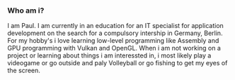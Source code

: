 ### Who am i?
I am Paul.
I am currently in an education for an IT specialist for application development on the search for a compulsory intership in Germany, Berlin.
For my hobby's i love learning low-level programming like Assembly and GPU programming with Vulkan and OpenGL.
When i am not working on a project or learning about things i am interessted in, i most likely play a videogame or go outside and paly Volleyball or go fishing to get my eyes of the screen.


<div style="visibility: hidden">
  [![Paule1511 profile views](https://u8views.com/api/v1/github/profiles/111686991/views/day-week-month-total-count.svg)]
</div>
